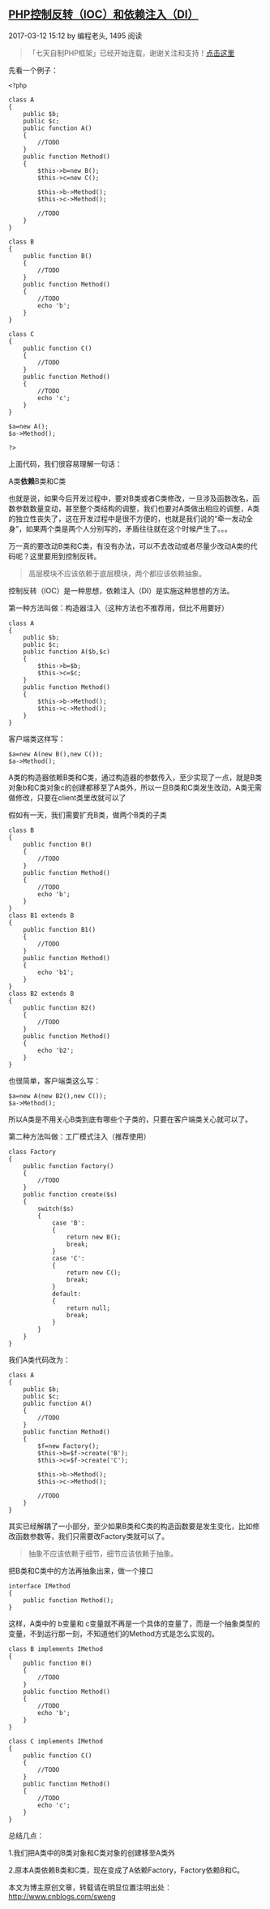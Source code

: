 ## [PHP控制反转（IOC）和依赖注入（DI）][0]

2017-03-12 15:12 by 编程老头, 1495 阅读
> 「七天自制PHP框架」已经开始连载，谢谢关注和支持！[点击这里][3]

先看一个例子：

```
<?php
 
class A
{
    public $b;
    public $c;
    public function A()
    {
        //TODO
    }
    public function Method()
    {
        $this->b=new B();
        $this->c=new C();
         
        $this->b->Method();
        $this->c->Method();
         
        //TODO
    }
}
 
class B
{
    public function B()
    {
        //TODO
    }
    public function Method()
    {
        //TODO
        echo 'b';
    }
}
 
class C
{
    public function C()
    {
        //TODO
    }
    public function Method()
    {
        //TODO
        echo 'c';
    }
}
 
$a=new A();
$a->Method();
 
?>

```

上面代码，我们很容易理解一句话：

A类**依赖**B类和C类

也就是说，如果今后开发过程中，要对B类或者C类修改，一旦涉及函数改名，函数参数数量变动，甚至整个类结构的调整，我们也要对A类做出相应的调整，A类的独立性丧失了，这在开发过程中是很不方便的，也就是我们说的“牵一发动全身”，如果两个类是两个人分别写的，矛盾往往就在这个时候产生了。。。

万一真的要改动B类和C类，有没有办法，可以不去改动或者尽量少改动A类的代码呢？这里要用到控制反转。

> 高层模块不应该依赖于底层模块，两个都应该依赖抽象。

控制反转（IOC）是一种思想，依赖注入（DI）是实施这种思想的方法。

第一种方法叫做：构造器注入（这种方法也不推荐用，但比不用要好）

```
class A
{
    public $b;
    public $c;
    public function A($b,$c)
    {
        $this->b=$b;
        $this->c=$c;
    }
    public function Method()
    {
        $this->b->Method();
        $this->c->Method();
    }
}
```

客户端类这样写： 

```
$a=new A(new B(),new C());
$a->Method();
```

A类的构造器依赖B类和C类，通过构造器的参数传入，至少实现了一点，就是B类对象b和C类对象c的创建都移至了A类外，所以一旦B类和C类发生改动，A类无需做修改，只要在client类里改就可以了

假如有一天，我们需要扩充B类，做两个B类的子类

```
class B
{
    public function B()
    {
        //TODO
    }
    public function Method()
    {
        //TODO
        echo 'b';
    }
}
class B1 extends B
{
    public function B1()
    {
        //TODO
    }
    public function Method()
    {
        echo 'b1';
    }
}
class B2 extends B
{
    public function B2()
    {
        //TODO
    }
    public function Method()
    {
        echo 'b2';
    }
}

```

也很简单，客户端类这么写：

```
$a=new A(new B2(),new C());
$a->Method();
```

所以A类是不用关心B类到底有哪些个子类的，只要在客户端类关心就可以了。

第二种方法叫做：工厂模式注入（推荐使用）


```
class Factory
{
    public function Factory()
    {
        //TODO
    }
    public function create($s)
    {
        switch($s)
        {
            case 'B':
            {
                return new B();
                break;
            }
            case 'C':
            {
                return new C();
                break;
            }
            default:
            {
                return null;
                break;
            }
        }
    }
}
```

我们A类代码改为：

```
class A
{
    public $b;
    public $c;
    public function A()
    {
        //TODO
    }
    public function Method()
    {
        $f=new Factory();
        $this->b=$f->create('B');
        $this->c=$f->create('C');
         
        $this->b->Method();
        $this->c->Method();
         
        //TODO
    }
}
```


其实已经解耦了一小部分，至少如果B类和C类的构造函数要是发生变化，比如修改函数参数等，我们只需要改Factory类就可以了。

> 抽象不应该依赖于细节，细节应该依赖于抽象。

把B类和C类中的方法再抽象出来，做一个接口

```
interface IMethod
{
    public function Method();
}
```

这样，A类中的  b变量和 c变量就不再是一个具体的变量了，而是一个抽象类型的变量，不到运行那一刻，不知道他们的Method方式是怎么实现的。

```
class B implements IMethod
{
    public function B()
    {
        //TODO
    }
    public function Method()
    {
        //TODO
        echo 'b';
    }
}
 
class C implements IMethod
{
    public function C()
    {
        //TODO
    }
    public function Method()
    {
        //TODO
        echo 'c';
    }
}
```

总结几点：

1.我们把A类中的B类对象和C类对象的创建移至A类外

2.原本A类依赖B类和C类，现在变成了A依赖Factory，Factory依赖B和C。

本文为博主原创文章，转载请在明显位置注明出处： http://www.cnblogs.com/sweng

[0]: http://www.cnblogs.com/sweng/p/6392336.html
[1]: #
[2]: https://i.cnblogs.com/EditPosts.aspx?postid=6392336
[3]: http://www.cnblogs.com/sweng/p/6624827.html